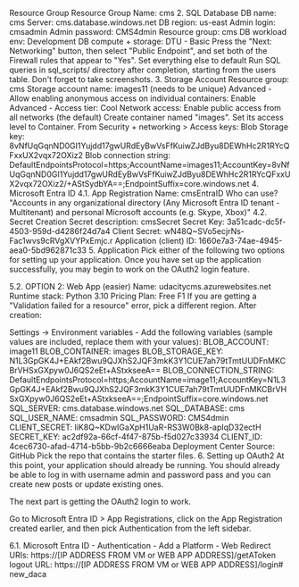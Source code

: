  Resource Group
Resource Group Name: cms
2. SQL Database
DB name: cms
Server: cms.database.windows.net
DB region: us-east
Admin login: cmsadmin
Admin password: CMS4dmin
Resource group: cms
DB workload env: Development
DB compute + storage: DTU - Basic
Press the "Next: Networking" button, then select "Public Endpoint", and set both of the Firewall rules that appear to "Yes".
Set everything else to default
Run SQL queries in sql_scripts/ directory after completion, starting from the users table. Don't forget to take screenshots.
3. Storage Account
Resource group: cms
Storage account name: images11 (needs to be unique)
Advanced - Allow enabling anonymous access on individual containers: Enable
Advanced - Access tier: Cool
Network access: Enable public access from all networks (the default)
Create container named "images". Set its access level to Container.
From Security + networking > Access keys:
Blob Storage key: 8vNfUqGqnND0GI1Yujdd17gwURdEyBwVsFfKuiwZJdByu8DEWhHc2R1RYcQFxxUX2vqx72OXiz2
Blob connection string: DefaultEndpointsProtocol=https;AccountName=images11;AccountKey=8vNfUqGqnND0GI1Yujdd17gwURdEyBwVsFfKuiwZJdByu8DEWhHc2R1RYcQFxxUX2vqx72OXiz2/+AStSydbYA==;EndpointSuffix=core.windows.net
4. Microsoft Entra ID
4.1. App Registration
Name: cmsEntraID
Who can use? "Accounts in any organizational directory (Any Microsoft Entra ID tenant - Multitenant) and personal Microsoft accounts (e.g. Skype, Xbox)"
4.2. Secret Creation
Secret description: cmsSecret
Secret Key: 3a51cadc-dc5f-4503-959d-d4286f24d7a4
Client Secret: wN48Q~SVo5ecjrNs-Fac1wvs9cRVgXVYPxEmjc.r
Application (client) ID: 1660e7a3-74ae-4945-aea0-5bd962871c33
5. Application
Pick either of the following two options for setting up your application. Once you have set up the application successfully, you may begin to work on the OAuth2 login feature.

5.2. OPTION 2: Web App (easier)
Name: udacitycms.azurewebsites.net
Runtime stack: Python 3.10
Pricing Plan: Free F1
If you are getting a "Validation failed for a resource" error, pick a different region.
After creation:

Settings -> Environment variables - Add the following variables (sample values are included, replace them with your values):
BLOB_ACCOUNT: image11
BLOB_CONTAINER: images
BLOB_STORAGE_KEY: N1L3GpGK4J+EAkf2Bwu9QJXhS2JQF3mkK3Y1CUE7ah79tTmtUUDFnMKCBrVHSxGXpyw0J6QS2eEt+AStxkseeA==
BLOB_CONNECTION_STRING: DefaultEndpointsProtocol=https;AccountName=image11;AccountKey=N1L3GpGK4J+EAkf2Bwu9QJXhS2JQF3mkK3Y1CUE7ah79tTmtUUDFnMKCBrVHSxGXpyw0J6QS2eEt+AStxkseeA==;EndpointSuffix=core.windows.net
SQL_SERVER: cms.database.windows.net
SQL_DATABASE: cms
SQL_USER_NAME: cmsadmin
SQL_PASSWORD: CMS4dmin
CLIENT_SECRET: liK8Q~KDwIGaXpH1UaR-RS3W0Bk8-apIqD32ectH
SECRET_KEY: ac2df92a-66cf-4f47-875b-f5d027c33934
CLIENT_ID: 4cec6730-afad-4714-b5bb-9b2c6666eaba
Deployment Center
Source: GitHub
Pick the repo that contains the starter files.
6. Setting up OAuth2
At this point, your application should already be running. You should already be able to log in with username admin and password pass and you can create new posts or update existing ones.

The next part is getting the OAuth2 login to work.

Go to Microsoft Entra ID > App Registrations, click on the App Registration created earlier, and then pick Authentication from the left sidebar.

6.1. Microsoft Entra ID - Authentication - Add a Platform - Web
Redirect URIs: https://[IP ADDRESS FROM VM or WEB APP ADDRESS]/getAToken
logout URL: https://[IP ADDRESS FROM VM or WEB APP ADDRESS]/login# new_daca
